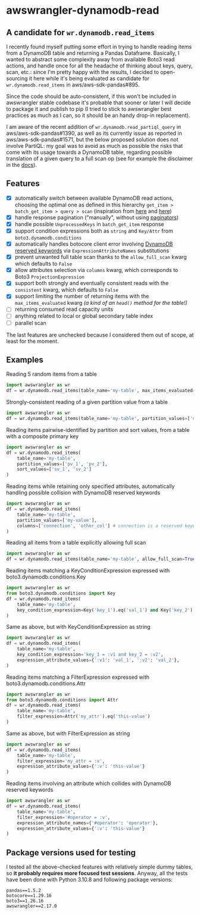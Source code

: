 # awswrangler-dynamodb-read

## A candidate for `wr.dynamodb.read_items`

I recently found myself putting some effort in trying to handle reading items from a DynamoDB table and returning a Pandas Dataframe. Basically, I wanted to abstract some complexity away from available Boto3 read actions, and handle once for all the headache of thinking about keys, query, scan, etc.: since I'm pretty happy with the results, I decided to open-sourcing it here while it's being evaluated as candidate for `wr.dynamodb.read_items` in aws/aws-sdk-pandas#895.

Since the code should be auto-consistent, if this won't be included in awswrangler stable codebase it's probable that sooner or later I will decide to package it and publish to pip (I tried to stick to awswrangler best practices as much as I can, so it should be an handy drop-in replacement).

I am aware of the recent addition of `wr.dynamodb.read_partiql_query` in aws/aws-sdk-pandas#1390, as well as its currently issue as reported in aws/aws-sdk-pandas#1571, but the below proposed solution does not involve PartiQL: my goal was to avoid as much as possible the risks that come with its usage towards a DynamoDB table, regarding possible translation of a given query to a full scan op (see for example the disclaimer in the [docs](https://docs.aws.amazon.com/amazondynamodb/latest/developerguide/ql-reference.select.html)).

## Features

- [x] automatically switch between available DynamoDB read actions, choosing the optimal one as defined in this hierarchy `get_item > batch_get_item > query > scan` (inspiration from [here](https://dynobase.dev/dynamodb-scan-vs-query/) and [here](https://github.com/bykka/dynamoit))
- [x] handle response pagination ("manually", without using [paginators](https://boto3.amazonaws.com/v1/documentation/api/latest/reference/services/dynamodb.html#paginators))
- [x] handle possible `UnprocessedKeys` in `batch_get_item` response
- [x] support condition expressions both as `string` and `Key/Attr` from `boto3.dynamodb.conditions`
- [x] automatically handles botocore client error involving [DynamoDB reserved keywords](https://docs.aws.amazon.com/amazondynamodb/latest/developerguide/ReservedWords.html) via `ExpressionAttributeNames` substitutions
- [x] prevent unwanted full table scan thanks to the `allow_full_scan` kwarg which defaults to `False`
- [x] allow attributes selection via `columns` kwarg, which corresponds to Boto3 `ProjectionExpression`
- [x] support both strongly and eventually consistent reads with the `consistent` kwarg, which defaults to `False`
- [x] support limiting the number of returning items with the `max_items_evaluated` kwarg _(a kind of an `head()` method for the table!)_
- [ ] returning consumed read capacity units
- [ ] anything related to local or global secondary table index
- [ ] parallel scan

The last features are unchecked because I considered them out of scope, at least for the moment.

## Examples

Reading 5 random items from a table

```python
import awswrangler as wr
df = wr.dynamodb.read_items(table_name='my-table', max_items_evaluated=5)
```

Strongly-consistent reading of a given partition value from a table

```python
import awswrangler as wr
df = wr.dynamodb.read_items(table_name='my-table', partition_values=['my-value'], consistent=True)
```

Reading items pairwise-identified by partition and sort values, from a table with a composite primary key

```python
import awswrangler as wr
df = wr.dynamodb.read_items(
    table_name='my-table',
    partition_values=['pv_1', 'pv_2'],
    sort_values=['sv_1', 'sv_2']
)
```

Reading items while retaining only specified attributes, automatically handling possible collision with DynamoDB reserved keywords

```python
import awswrangler as wr
df = wr.dynamodb.read_items(
    table_name='my-table', 
    partition_values=['my-value'], 
    columns=['connection', 'other_col'] # connection is a reserved keyword, managed under the hood!
)
```

Reading all items from a table explicitly allowing full scan

```python
import awswrangler as wr
df = wr.dynamodb.read_items(table_name='my-table', allow_full_scan=True)
```

Reading items matching a KeyConditionExpression expressed with boto3.dynamodb.conditions.Key

```python
import awswrangler as wr
from boto3.dynamodb.conditions import Key
df = wr.dynamodb.read_items(
    table_name='my-table',
    key_condition_expression=Key('key_1').eq('val_1') and Key('key_2').eq('val_2')
)
```

Same as above, but with KeyConditionExpression as string

```python
import awswrangler as wr
df = wr.dynamodb.read_items(
    table_name='my-table',
    key_condition_expression='key_1 = :v1 and key_2 = :v2',
    expression_attribute_values={':v1': 'val_1', ':v2': 'val_2'},
)
```

Reading items matching a FilterExpression expressed with boto3.dynamodb.conditions.Attr

```python
import awswrangler as wr
from boto3.dynamodb.conditions import Attr
df = wr.dynamodb.read_items(
    table_name='my-table',
    filter_expression=Attr('my_attr').eq('this-value')
)
```

Same as above, but with FilterExpression as string

```python
import awswrangler as wr
df = wr.dynamodb.read_items(
    table_name='my-table',
    filter_expression='my_attr = :v',
    expression_attribute_values={':v': 'this-value'}
)
```

Reading items involving an attribute which collides with DynamoDB reserved keywords

```python
import awswrangler as wr
df = wr.dynamodb.read_items(
    table_name='my-table',
    filter_expression='#operator = :v',
    expression_attribute_names={'#operator': 'operator'},
    expression_attribute_values={':v': 'this-value'}
)
```

## Package versions used for testing

I tested all the above-checked features with relatively simple dummy tables, so **it probably requires more focused test sessions**. Anyway, all the tests have been done with Python 3.10.8 and following package versions:

```text
pandas==1.5.2
botocore==1.29.16
boto3==1.26.16
awswrangler==2.17.0
```
